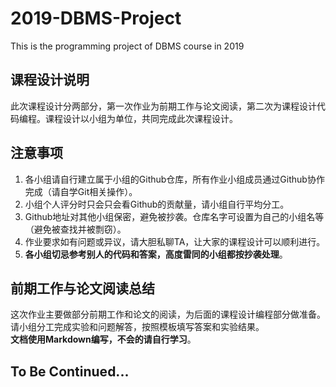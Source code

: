 # 2019-DBMS-Project
This is the programming project of DBMS course in 2019

## 课程设计说明
此次课程设计分两部分，第一次作业为前期工作与论文阅读，第二次为课程设计代码编程。课程设计以小组为单位，共同完成此次课程设计。

## 注意事项
1. 各小组请自行建立属于小组的Github仓库，所有作业小组成员通过Github协作完成（请自学Git相关操作）。
2. 小组个人评分时只会只会看Github的贡献量，请小组自行平均分工。
3. Github地址对其他小组保密，避免被抄袭。仓库名字可设置为自己的小组名等（避免被查找并被剽窃）。
4. 作业要求如有问题或异议，请大胆私聊TA，让大家的课程设计可以顺利进行。
5. **各小组切忌参考别人的代码和答案，高度雷同的小组都按抄袭处理**。

## 前期工作与论文阅读总结
这次作业主要做部分前期工作和论文的阅读，为后面的课程设计编程部分做准备。请小组分工完成实验和问题解答，按照模板填写答案和实验结果。  
**文档使用Markdown编写，不会的请自行学习**。

## To Be Continued...
